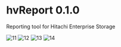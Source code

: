 # hvReport 0.1.0

Reporting tool for Hitachi Enterprise Storage


![11](https://user-images.githubusercontent.com/2609090/175794171-9cadf5ca-f642-4625-a0b1-c339c6ef526c.png)
![12](https://user-images.githubusercontent.com/2609090/175794172-4cd4e01f-a8c0-41be-8c76-4a3c7baeb4ae.png)
![13](https://user-images.githubusercontent.com/2609090/175794174-ece7c5cd-6b1d-48f8-9636-0d1d5730571d.png)
![14](https://user-images.githubusercontent.com/2609090/175794175-5a69db54-bf0a-4bb0-9acc-cde53e8e2d4b.png)
